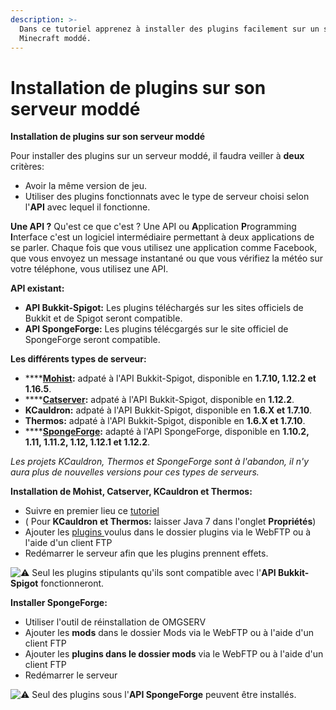 ```yaml
---
description: >-
  Dans ce tutoriel apprenez à installer des plugins facilement sur un serveur
  Minecraft moddé.
---
```


# Installation de plugins sur son serveur moddé

**Installation de plugins sur son serveur moddé**

Pour installer des plugins sur un serveur moddé, il faudra veiller à **deux** critères:

* Avoir la même version de jeu.
* Utiliser des plugins fonctionnats avec le type de serveur choisi selon l'**API** avec lequel il fonctionne.

**Une API ?** Qu'est ce que c'est ? Une API ou **A**pplication **P**rogramming **I**nterface c'est un logiciel intermédiaire permettant à deux applications de se parler. Chaque fois que vous utilisez une application comme Facebook, que vous envoyez un message instantané ou que vous vérifiez la météo sur votre téléphone, vous utilisez une API.

**API existant:**

* **API Bukkit-Spigot:** Les plugins téléchargés sur les sites officiels de Bukkit et de Spigot seront compatible. 
* **API SpongeForge:** Les plugins télécgargés sur le site officiel de SpongeForge seront compatible.

**Les différents types de serveur:**

* \*\*\*\*[**Mohist**](https://mohistmc.com/)**:** adpaté à l'API Bukkit-Spigot, disponible en **1.7.10, 1.12.2 et 1.16.5**.
* \*\*\*\*[**Catserver**](https://catserver.moe/)**:** adpaté à l'API Bukkit-Spigot, disponible en **1.12.2**. 
* **KCauldron:** adpaté à l'API Bukkit-Spigot, disponible en **1.6.X et 1.7.10**. 
* **Thermos:** adpaté à l'API Bukkit-Spigot, disponible en **1.6.X et 1.7.10**.
* \*\*\*\*[**SpongeForge**](https://www.spongepowered.org/downloads/spongeforge/stable/1.12.2)**:** adapté à l'API SpongeForge, disponible en **1.10.2, 1.11, 1.11.2, 1.12, 1.12.1 et 1.12.2**.

_Les projets KCauldron, Thermos et SpongeForge sont à l'abandon, il n'y aura plus de nouvelles versions pour ces types de serveurs._

**Installation de Mohist, Catserver, KCauldron et Thermos:**

* Suivre en premier lieu ce [tutoriel](https://docs.idelya-network.fr/minecraft/utiliser-openmod-chez-omgserv)
* \( Pour **KCauldron et Thermos:** laisser Java 7 dans l'onglet **Propriétés**\) 
* Ajouter les [plugins ](https://www.omgserv.com/fr/faq-minecraft/comment_installer_un_plugin_sur_mon_serveur-65/)voulus dans le dossier plugins via le WebFTP ou à l'aide d'un client FTP
* Redémarrer le serveur afin que les plugins prennent effets.

![:warning:](https://discord.com/assets/289673858e06dfa2e0e3a7ee610c3a30.svg) Seul les plugins stipulants qu'ils sont compatible avec l'**API Bukkit-Spigot** fonctionneront.

 **Installer SpongeForge:**

* Utiliser l'outil de réinstallation de OMGSERV
* Ajouter les **mods** dans le dossier Mods via le WebFTP ou à l'aide d'un client FTP
* Ajouter les **plugins dans le dossier mods** via le WebFTP ou à l'aide d'un client FTP
* Redémarrer le serveur

 ![:warning:](https://discord.com/assets/289673858e06dfa2e0e3a7ee610c3a30.svg) Seul des plugins sous l'**API SpongeForge** peuvent être installés.

